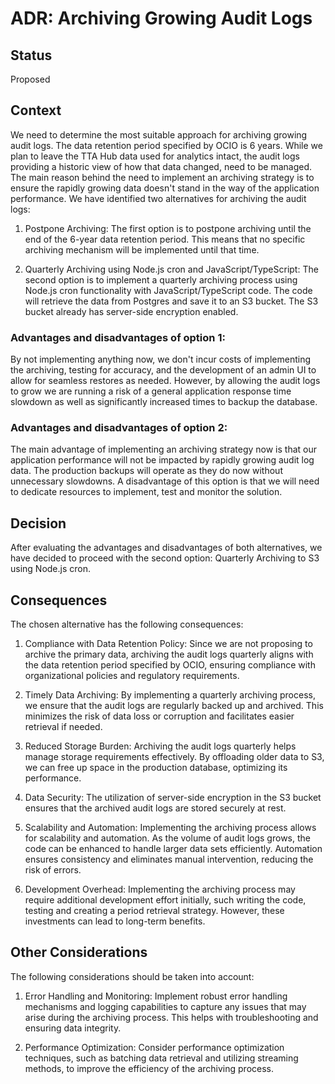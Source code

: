 # ADR: Archiving Growing Audit Logs

## Status
Proposed

## Context
We need to determine the most suitable approach for archiving growing audit logs. The data retention period specified by OCIO is 6 years. While we plan to leave the TTA Hub data used for analytics intact, the audit logs providing a historic view of how that data changed, need to be managed. The main reason behind the need to implement an archiving strategy is to ensure the rapidly growing data doesn't stand in the way of the application performance. We have identified two alternatives for archiving the audit logs:

1. Postpone Archiving: The first option is to postpone archiving until the end of the 6-year data retention period. This means that no specific archiving mechanism will be implemented until that time.

2. Quarterly Archiving using Node.js cron and JavaScript/TypeScript: The second option is to implement a quarterly archiving process using Node.js cron functionality with JavaScript/TypeScript code. The code will retrieve the data from Postgres and save it to an S3 bucket. The S3 bucket already has server-side encryption enabled.

### Advantages and disadvantages of option 1:
By not implementing anything now, we don't incur costs of implementing the archiving, testing for accuracy, and the development of an admin UI to allow for seamless restores as needed. However, by allowing the audit logs to grow we are running a risk of a general application response time slowdown as well as significantly increased times to backup the database.

### Advantages and disadvantages of option 2:
The main advantage of implementing an archiving strategy now is that our application performance will not be impacted by rapidly growing audit log data. The production backups will operate as they do now without unnecessary slowdowns. A disadvantage of this option is that we will need to dedicate resources to implement, test and monitor the solution.


## Decision
After evaluating the advantages and disadvantages of both alternatives, we have decided to proceed with the second option: Quarterly Archiving to S3 using Node.js cron.

## Consequences
The chosen alternative has the following consequences:

1. Compliance with Data Retention Policy: Since we are not proposing to archive the primary data, archiving the audit logs quarterly aligns with the data retention period specified by OCIO, ensuring compliance with organizational policies and regulatory requirements.

2. Timely Data Archiving: By implementing a quarterly archiving process, we ensure that the audit logs are regularly backed up and archived. This minimizes the risk of data loss or corruption and facilitates easier retrieval if needed.

3. Reduced Storage Burden: Archiving the audit logs quarterly helps manage storage requirements effectively. By offloading older data to S3, we can free up space in the production database, optimizing its performance.

4. Data Security: The utilization of server-side encryption in the S3 bucket ensures that the archived audit logs are stored securely at rest.

5. Scalability and Automation: Implementing the archiving process allows for scalability and automation. As the volume of audit logs grows, the code can be enhanced to handle larger data sets efficiently. Automation ensures consistency and eliminates manual intervention, reducing the risk of errors.

6. Development Overhead: Implementing the archiving process may require additional development effort initially, such writing the code, testing and creating a period retrieval strategy. However, these investments can lead to long-term benefits.

## Other Considerations
The following considerations should be taken into account:

1. Error Handling and Monitoring: Implement robust error handling mechanisms and logging capabilities to capture any issues that may arise during the archiving process. This helps with troubleshooting and ensuring data integrity.

2. Performance Optimization: Consider performance optimization techniques, such as batching data retrieval and utilizing streaming methods, to improve the efficiency of the archiving process.
